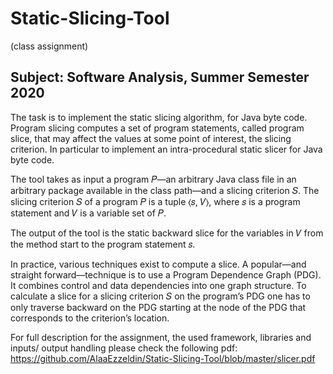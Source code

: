 # Static-Slicing-Tool
(class assignment)

## Subject: Software Analysis, Summer Semester 2020 

The task is to implement the static slicing algorithm, for Java byte code. Program slicing computes a set of program statements, called program slice, that may affect the values at some point of interest, the slicing criterion. In particular to implement an intra-procedural static slicer for Java byte
code. 

The tool takes as input a program 𝑃—an arbitrary Java class file in an arbitrary package available in the class path—and a slicing criterion 𝑆. The slicing criterion 𝑆 of a program 𝑃 is a tuple ⟨𝑠, 𝑉⟩, where 𝑠 is a program statement and 𝑉 is a variable set of 𝑃.

The output of the tool is the static backward slice for the variables in 𝑉 from the method start to the program statement 𝑠.

In practice, various techniques exist to compute a slice. A popular—and straight forward—technique is to use a Program Dependence Graph (PDG). It combines control and data dependencies into one graph structure. To calculate a slice for a slicing criterion 𝑆 on the program’s PDG one has to only traverse backward on the PDG starting at the node of the PDG that corresponds to the criterion’s location.


For full description for the assignment, the used framework, libraries and inputs/ output handling please check the following pdf:
https://github.com/AlaaEzzeldin/Static-Slicing-Tool/blob/master/slicer.pdf
